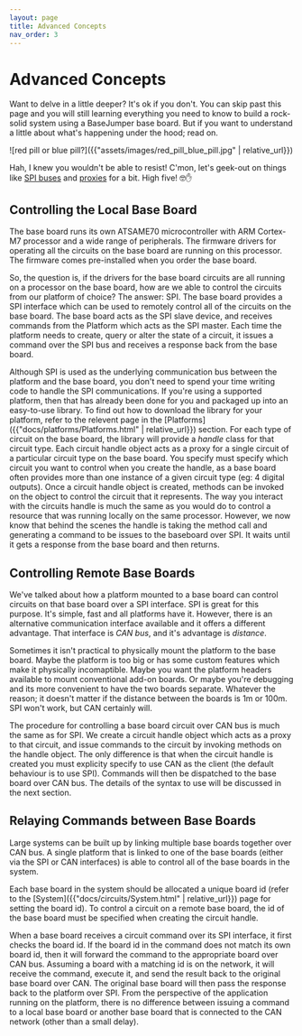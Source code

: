 ```yaml
---
layout: page
title: Advanced Concepts
nav_order: 3
---
```


# Advanced Concepts
Want to delve in a little deeper? It's ok if you don't. You can skip past this page and you will still learning everything you need to know to build a rock-solid system using a BaseJumper base board. But if you want to understand a little about what's happening under the hood; read on.

![red pill or blue pill?]({{"assets/images/red_pill_blue_pill.jpg" | relative_url}})

Hah, I knew you wouldn't be able to resist! C'mon, let's geek-out on things like [SPI buses](https://en.wikipedia.org/wiki/Serial_Peripheral_Interface) and [proxies](https://en.wikipedia.org/wiki/Proxy_pattern) for a bit. High five! :nerd_face::raised_hand:

## Controlling the Local Base Board
The base board runs its own ATSAME70 microcontroller with ARM Cortex-M7 processor and a wide range of peripherals. The firmware drivers for operating all the circuits on the base board are running on this processor. The firmware comes pre-installed when you order the base board. 

So, the question is, if the drivers for the base board circuits are all running on a processor on the base board, how are we able to control the circuits from our platform of choice? The answer: SPI. The base board provides a SPI interface which can be used to remotely control all of the circuits on the base board. The base board acts as the SPI slave device, and receives commands from the Platform which acts as the SPI master. Each time the platform needs to create, query or alter the state of a circuit, it issues a command over the SPI bus and receives a response back from the base board.

Although SPI is used as the underlying communication bus between the platform and the base board, you don't need to spend your time writing code to handle the SPI communications. If you're using a supported platform, then that has already been done for you and packaged up into an easy-to-use library. To find out how to download the library for your platform, refer to the relevent page in the [Platforms]({{"docs/platforms/Platforms.html" | relative_url}}) section. For each type of circuit on the base board, the library will provide a *handle* class for that circuit type. Each circuit handle object acts as a proxy for a single circuit of a particular circuit type on the base board. You specify must specify which circuit you want to control when you create the handle, as a base board often provides more than one instance of a given circuit type (eg: 4 digital outputs). Once a circuit handle object is created, methods can be invoked on the object to control the circuit that it represents. The way you interact with the circuits handle is much the same as you would do to control a resource that was running locally on the same processor. However, we now know that behind the scenes the handle is taking the method call and generating a command to be issues to the baseboard over SPI. It waits until it gets a response from the base board and then returns.

## Controlling Remote Base Boards
We've talked about how a platform mounted to a base board can control circuits on that base board over a SPI interface. SPI is great for this purpose. It's simple, fast and all platforms have it. However, there is an alternative communication interface available and it offers a different advantage. That interface is *CAN bus*, and it's advantage is *distance*. 

Sometimes it isn't practical to physically mount the platform to the base board. Maybe the platform is too big or has some custom features which make it physically incomaptible. Maybe you want the platform headers available to mount conventional add-on boards. Or maybe you're debugging and its more convenient to have the two boards separate. Whatever the reason; it doesn't matter if the distance between the boards is 1m or 100m. SPI won't work, but CAN certainly will.

The procedure for controlling a base board circuit over CAN bus is much the same as for SPI. We create a circuit handle object which acts as a proxy to that circuit, and issue commands to the circuit by invoking methods on the handle object. The only difference is that when the circuit handle is created you must explicity specify to use CAN as the client (the default behaviour is to use SPI). Commands will then be dispatched to the base board over CAN bus. The details of the syntax to use will be discussed in the next section.    

## Relaying Commands between Base Boards
Large systems can be built up by linking multiple base boards together over CAN bus. A single platform that is linked to one of the base boards (either via the SPI or CAN interfaces) is able to control all of the base boards in the system.

Each base board in the system should be allocated a unique board id (refer to the [System]({{"docs/circuits/System.html" | relative_url}}) page for setting the board id). To control a circuit on a remote base board, the id of the base board must be specified when creating the circuit handle.

When a base board receives a circuit command over its SPI interface, it first checks the board id. If the board id in the command does not match its own board id, then it will forward the command to the appropriate board over CAN bus. Assuming a board with a matching id is on the network, it will receive the command, execute it, and send the result back to the original base board over CAN. The original base board will then pass the response back to the platform over SPI. From the perspective of the application running on the platform, there is no difference between issuing a command to a local base board or another base board that is connected to the CAN network (other than a small delay).